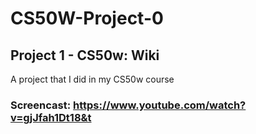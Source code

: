 # CS50W-Project-0
## Project 1 - CS50w: Wiki

A project that I did in my CS50w course
### Screencast: https://www.youtube.com/watch?v=gjJfah1Dt18&t
